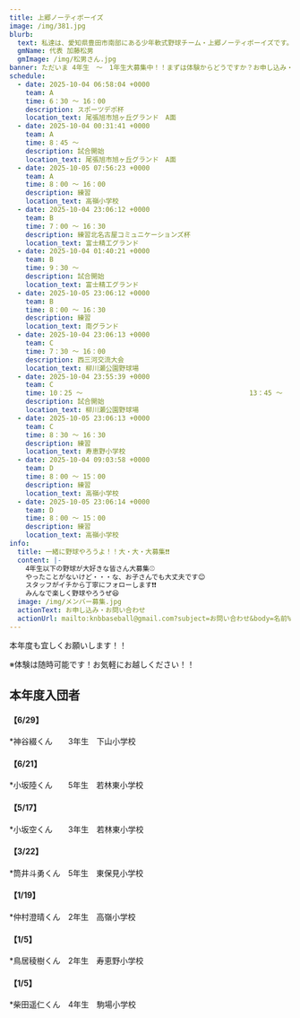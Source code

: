 ```yaml
---
title: 上郷ノーティボーイズ
image: /img/381.jpg
blurb:
  text: 私達は、愛知県豊田市南部にある少年軟式野球チーム・上郷ノーティボーイズです。野球を愛する少年・少女達の夢を育み、軟式野球を正しく指導し、体力向上と礼儀を養成します。また、親友同士の友情と交歓の場を与え、規則正しい明朗な少年・少女を育成することを目的としています。
  gmName: 代表 加藤松男
  gmImage: /img/松男さん.jpg
banner: ただいま 4年生　～　1年生大募集中！！まずは体験からどうですか？お申し込み・お問い合わせはお気軽にどうぞ！！
schedule:
  - date: 2025-10-04 06:58:04 +0000
    team: A
    time: 6：30 ～ 16：00
    description: スポーツデポ杯
    location_text: 尾張旭市旭ヶ丘グランド　A面
  - date: 2025-10-04 00:31:41 +0000
    team: A
    time: 8：45 ～
    description: 試合開始
    location_text: 尾張旭市旭ヶ丘グランド　A面
  - date: 2025-10-05 07:56:23 +0000
    team: A
    time: 8：00 ～ 16：00
    description: 練習
    location_text: 高嶺小学校
  - date: 2025-10-04 23:06:12 +0000
    team: B
    time: 7：00 ～ 16：30
    description: 練習北名古屋コミュニケーションズ杯
    location_text: 富士精工グランド
  - date: 2025-10-04 01:40:21 +0000
    team: B
    time: 9：30 ～
    description: 試合開始
    location_text: 富士精工グランド
  - date: 2025-10-05 23:06:12 +0000
    team: B
    time: 8：00 ～ 16：30
    description: 練習
    location_text: 南グランド
  - date: 2025-10-04 23:06:13 +0000
    team: C
    time: 7：30 ～ 16：00
    description: 西三河交流大会
    location_text: 柳川瀬公園野球場
  - date: 2025-10-04 23:55:39 +0000
    team: C
    time: 10：25 ～　　　　　　　　　　　　　　　　　　　　　　　　　13：45 ～
    description: 試合開始
    location_text: 柳川瀬公園野球場
  - date: 2025-10-05 23:06:13 +0000
    team: C
    time: 8：30 ～ 16：30
    description: 練習
    location_text: 寿恵野小学校
  - date: 2025-10-04 09:03:58 +0000
    team: D
    time: 8：00 ～ 15：00
    description: 練習
    location_text: 高嶺小学校
  - date: 2025-10-05 23:06:14 +0000
    team: D
    time: 8：00 ～ 15：00
    description: 練習
    location_text: 高嶺小学校
info:
  title: 一緒に野球やろうよ！！大・大・大募集❗❗
  content: |-
    4年生以下の野球が大好きな皆さん大募集⚾
    やったことがないけど・・・な、お子さんでも大丈夫です😊
    スタッフがイチから丁寧にフォローします❗❗
    みんなで楽しく野球やろうぜ😆
  image: /img/メンバー募集.jpg
  actionText: お申し込み・お問い合わせ
  actionUrl: mailto:knbbaseball@gmail.com?subject=お問い合わせ&body=名前%20%3A%0D%0Aふりがな%20%3A%0D%0A電話%20%3A%0D%0A学校名%20%3A%0D%0A学年%20%3A%0D%0Aお問い合せ内容%20%3A（例、体験・見学・入団希望）
---
```

本年度も宜しくお願いします！！


※体験は随時可能です！お気軽にお越しください！！

## 本年度入団者

#### 【6/29】

*神谷綴くん　　3年生　下山小学校

#### 【6/21】

*小坂陸くん　　5年生　若林東小学校

#### 【5/17】

*小坂空くん　　3年生　若林東小学校

#### 【3/22】

*筒井斗勇くん　5年生　東保見小学校

#### 【1/19】

*仲村澄晴くん　2年生　高嶺小学校

#### 【1/5】

*鳥居稜樹くん　2年生　寿恵野小学校

#### 【1/5】

*柴田遥仁くん　4年生　駒場小学校

